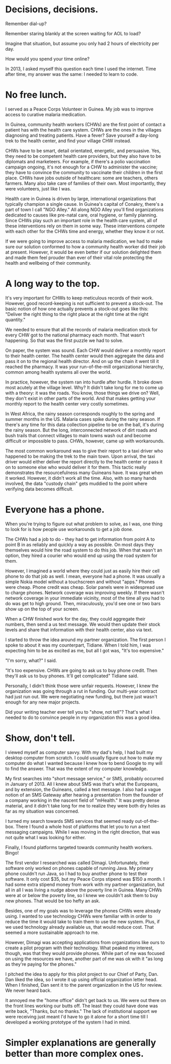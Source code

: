# Decisions, decisions.

Remember dial-up?

Remember staring blankly at the screen waiting for AOL to load?

Imagine that situation, but assume you only had 2 hours of electricity per day.

How would you spend your time online?

In 2013, I asked myself this question each time I used the internet. Time after time, my answer was the same: I needed to learn to code.

# No free lunch.

I served as a Peace Corps Volunteer in Guinea. My job was to improve access to curative malaria medication.

In Guinea, community health workers (CHWs) are the first point of contact a patient has with the health care system. CHWs are the ones in the villages diagnosing and treating patients. Have a fever? Save yourself a day-long trek to the health center, and find your village CHW instead.

CHWs have to be smart, detail orientated, energetic, and persuasive. Yes, they need to be competent health care providers, but they also have to be diplomats and marketeers. For example, if there's a polio vaccination campaign ongoing, it's not enough for a CHW to administer the vaccine; they have to convince the community to vaccinate their children in the first place. CHWs have jobs outside of healthcare: some are teachers, others farmers. Many also take care of families of their own. Most importantly, they were volunteers, just like I was.

Health care in Guinea is driven by large, international organizations that typically champion a single cause. In Guinea's capital of Conakry, there's a part of town I call "NGO Alley." All along NGO Alley you'll find organizations dedicated to causes like pre-natal care, oral hygiene, or family planning. Since CHWs play such an important role in the health care system, all of these interventions rely on them in some way. These interventions compete with each other for the CHWs time and energy, whether they know it or not.

If we were going to improve access to malaria medication, we had to make sure our solution conformed to how a community health worker did their job at present. However, it would be even better if our solution delighted them and made them feel prouder than ever of their vital role protecting the health and wellbeing of their community.

# A long way to the top.

It's very important for CHWs to keep meticulous records of their work. However, good record-keeping is not sufficient to prevent a stock-out. The basic notion of how one actually prevents a stock-out goes like this: "Deliver the right thing to the right place at the right time at the right quantity."

We needed to ensure that all the records of malaria medication stock for every CHW got to the national pharmacy each month. That wasn't happening. So that was the first puzzle we had to solve.

On paper, the system was sound. Each CHW would deliver a monthly report to their health center. The health center would then aggregate the data and pass it on to the regional health director. And on up the chain it went till it reached the pharmacy. It was your run-of-the-mill organizational hierarchy, common among health systems all over the world.

In practice, however, the system ran into hurdle after hurdle. It broke down most acutely at the village level. Why? It didn't take long for me to come up with a theory: it was the roads. You know, those things we drive on? Well, they don't exist in other parts of the world. And that makes getting your monthly report to the health center very costly sometimes.

In West Africa, the rainy season corresponds roughly to the spring and summer months in the US. Malaria cases spike during the rainy season. If there's any time for this data collection pipeline to be on the ball, it's during the rainy season. But the long, interconnected network of dirt roads and bush trails that connect villages to main towns wash out and become difficult or impossible to pass. CHWs, however, came up with workarounds.

The most common workaround was to give their report to a taxi driver who happened to be making the trek to the main town. Upon arrival, the taxi driver would either deliver the report directly to the health center or pass it on to someone else who would deliver it for them. This tactic really demonstrates the resourcefulness many Guineans have. It was great when it worked. However, it didn't work all the time. Also, with so many hands involved, the data "custody chain" gets muddied to the point where verifying data becomes difficult.

# Everyone has a phone.

When you're trying to figure out what problem to solve, as I was, one thing to look for is how people use workarounds to get a job done.

The CHWs had a job to do - they had to get information from point A to point B in as reliably and quickly a way as possible. On most days they themselves would hire the road system to do this job. When that wasn't an option, they hired a courier who would end up using the road system for them.

However, I imagined a world where they could just as easily hire their cell phone to do that job as well. I mean, everyone had a phone. It was usually a simple Nokia model without a touchscreen and without "apps." Phones were cheap. Phone credit was cheap. Solar panels were in widespread use to charge phones. Network coverage was improving weekly. If there wasn't network coverage in your immediate vicinity, most of the time all you had to do was get to high ground. Then, miraculously, you'd see one or two bars show up on the top of your screen.  

When a CHW finished work for the day, they could aggregate their numbers, then send a us text message. We would then update their stock levels and share that information with their health center, also via text.

I started to throw the idea around my partner organization. The first person I spoke to about it was my counterpart, Tidiane. When I told him, I was expecting him to be as excited as me, but all I got was, "It's too expensive."

"I'm sorry, what?" I said.

"It's too expensive. CHWs are going to ask us to buy phone credit. Then they'll ask us to buy phones. It'll get complicated" Tidiane said.

Personally, I didn't think those were unfair requests. However, I knew the organization was going through a rut in funding. Our multi-year contract had just run out. We were negotiating new funding, but there just wasn't enough for any new major projects.

Did your writing teacher ever tell you to "show, not tell"? That's what I needed to do to convince people in my organization this was a good idea.

# Show, don't tell.

I viewed myself as computer savvy. With my dad's help, I had built my desktop computer from scratch. I could usually figure out how to make my computer do what I wanted because I knew how to bend Google to my will to find the answer. That was the extent of my computer knowledge.

My first searches into "short message service," or SMS, probably occurred in January of 2013. All I knew about SMS was that's what the Europeans, and by extension, the Guineans, called a text message. I also had a vague notion of an SMS Gateway after hearing a presentation from the founder of a company working in the nascent field of "mHealth." It was pretty dense material, and it didn't take long for me to realize they were both dry holes as far as my situation was concerned.

I turned my search towards SMS services that seemed ready out-of-the-box. There I found a whole host of platforms that let you to run a text messaging campaigns. While I was moving in the right direction, that was not quite what I was looking for either.

Finally, I found platforms targeted towards community health workers. Bingo!

The first vendor I researched was called Dimagi. Unfortunately, their software only worked on phones capable of running Java. My primary phone couldn't run Java, so I had to buy another phone to test their software. It only cost $35, but my Peace Corps stipend was $150 a month. I had some extra stipend money from work with my partner organization, but all in all I was living a nudge above the poverty line in Guinea. Many CHWs were at or below the poverty line, so I knew we couldn't ask them to buy new phones. That would be too hefty an ask.

Besides, one of my goals was to leverage the phones CHWs were already using. I wanted to use technology CHWs were familiar with in order to reduce the time it would take to train them to use the new system. Plus, if we used technology already available us, that would reduce cost. That seemed a more sustainable approach to me.

However, Dimagi was accepting applications from organizations like ours to create a pilot program with their technology. What peaked my interest, though, was that they would provide phones. While part of me was focused on using the resources we have, another part of me was ok with it "as long as they're paying for the phones."

I pitched the idea to apply for this pilot project to our Chief of Party, Dan. Dan liked the idea, so I wrote it up using official organization letter head. When I finished, Dan sent it to the parent organization in the US for review. We never heard back.

It annoyed me the "home office" didn't get back to us. We were out there on the front lines working our butts off. The least they could have done was write back, "Thanks, but no thanks." The lack of institutional support we were receiving just meant I'd have to go it alone for a short time till I developed a working prototype of the system I had in mind.






# Simpler explanations are generally better than more complex ones.
